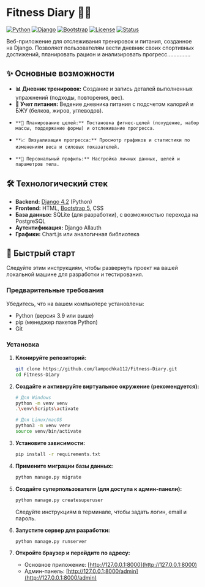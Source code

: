 # Fitness Diary 🏋️‍♂️

[![Python](https://img.shields.io/badge/Python-3.11%2B-blue?logo=python)](https://www.python.org/)
[![Django](https://img.shields.io/badge/Django-4.2-brightgreen?logo=django)](https://www.djangoproject.com/)
[![Bootstrap](https://img.shields.io/badge/Bootstrap-5.3-purple?logo=bootstrap)](https://getbootstrap.com/)
[![License](https://img.shields.io/badge/License-MIT-yellow.svg)](LICENSE)
[![Status](https://img.shields.io/badge/Status-Development-orange)](https://github.com/lampochka112/Fitness-Diary)

Веб-приложение для отслеживания тренировок и питания, созданное на Django. Позволяет пользователям вести дневник своих спортивных достижений, планировать рацион и анализировать прогресс...............

## ✨ Основные возможности

*   **📊 Дневник тренировок:** Создание и запись деталей выполненных упражнений (подходы, повторения, вес).
*   **🍎 Учет питания:** Ведение дневника питания с подсчетом калорий и БЖУ (белков, жиров, углеводов).
*     **🎯 Планирование целей:** Постановка фитнес-целей (похудение, набор массы, поддержание формы) и отслеживание прогресса.
*     **📈 Визуализация прогресса:** Просмотр графиков и статистики по изменениям веса и силовых показателей.
*     **👤 Персональный профиль:** Настройка личных данных, целей и параметров тела.

## 🛠️ Технологический стек

*   **Backend:** [Django 4.2](https://www.djangoproject.com/) (Python)
*   **Frontend:** HTML, [Bootstrap 5](https://getbootstrap.com/), CSS
*   **База данных:** SQLite (для разработки), с возможностью перехода на PostgreSQL
*   **Аутентификация:** Django Allauth
*   **Графики:** Chart.js или аналогичная библиотека

## 🚀 Быстрый старт

Следуйте этим инструкциям, чтобы развернуть проект на вашей локальной машине для разработки и тестирования.

### Предварительные требования

Убедитесь, что на вашем компьютере установлены:
*   Python (версия 3.9 или выше)
*   pip (менеджер пакетов Python)
*   Git

### Установка

1.  **Клонируйте репозиторий:**
    ```bash
    git clone https://github.com/lampochka112/Fitness-Diary.git
    cd Fitness-Diary
    ```

2.  **Создайте и активируйте виртуальное окружение (рекомендуется):**
    ```bash
    # Для Windows
    python -m venv venv
    .\venv\Scripts\activate

    # Для Linux/macOS
    python3 -m venv venv
    source venv/bin/activate
    ```

3.  **Установите зависимости:**
    ```bash
    pip install -r requirements.txt
    ```

4.  **Примените миграции базы данных:**
    ```bash
    python manage.py migrate
    ```

5.  **Создайте суперпользователя (для доступа к админ-панели):**
    ```bash
    python manage.py createsuperuser
    ```
    Следуйте инструкциям в терминале, чтобы задать логин, email и пароль.

6.  **Запустите сервер для разработки:**
    ```bash
    python manage.py runserver
    ```
    
7.  **Откройте браузер и перейдите по адресу:**
    *   Основное приложение: [http://127.0.0.1:8000](http://127.0.0.1:8000)
    *   Админ-панель: [http://127.0.0.1:8000/admin](http://127.0.0.1:8000/admin)



